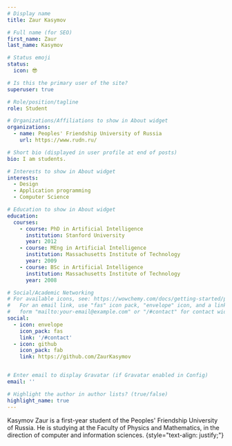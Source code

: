 ```yaml
---
# Display name
title: Zaur Kasymov

# Full name (for SEO)
first_name: Zaur
last_name: Kasymov

# Status emoji
status:
  icon: 😎

# Is this the primary user of the site?
superuser: true

# Role/position/tagline
role: Student

# Organizations/Affiliations to show in About widget
organizations:
  - name: Peoples' Friendship University of Russia
    url: https://www.rudn.ru/

# Short bio (displayed in user profile at end of posts)
bio: I am students.

# Interests to show in About widget
interests:
  - Design 
  - Application programming 
  - Computer Science

# Education to show in About widget
education:
  courses:
    - course: PhD in Artificial Intelligence
      institution: Stanford University
      year: 2012
    - course: MEng in Artificial Intelligence
      institution: Massachusetts Institute of Technology
      year: 2009
    - course: BSc in Artificial Intelligence
      institution: Massachusetts Institute of Technology
      year: 2008

# Social/Academic Networking
# For available icons, see: https://wowchemy.com/docs/getting-started/page-builder/#icons
#   For an email link, use "fas" icon pack, "envelope" icon, and a link in the
#   form "mailto:your-email@example.com" or "/#contact" for contact widget.
social:
  - icon: envelope
    icon_pack: fas
    link: '/#contact'
  - icon: github
    icon_pack: fab
    link: https://github.com/ZaurKasymov


# Enter email to display Gravatar (if Gravatar enabled in Config)
email: ''

# Highlight the author in author lists? (true/false)
highlight_name: true
---
```


Kasymov Zaur is a first-year student of the Peoples' Friendship University of Russia. He is studying at the Faculty of Physics and Mathematics, in the direction of computer and information sciences.
{style="text-align: justify;"}

